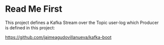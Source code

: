 # Read Me First
This project defines a Kafka Stream over the Topic user-log which Producer is defined in this project:

https://github.com/jaimeagudovillanueva/kafka-boot

